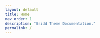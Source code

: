 ```yaml
---
layout: default
title: Home
nav_order: 1
description: "Gridd Theme Documentation."
permalink: /
---
```

